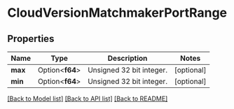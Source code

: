 # CloudVersionMatchmakerPortRange

## Properties

Name | Type | Description | Notes
------------ | ------------- | ------------- | -------------
**max** | Option<**f64**> | Unsigned 32 bit integer. | [optional]
**min** | Option<**f64**> | Unsigned 32 bit integer. | [optional]

[[Back to Model list]](../README.md#documentation-for-models) [[Back to API list]](../README.md#documentation-for-api-endpoints) [[Back to README]](../README.md)


